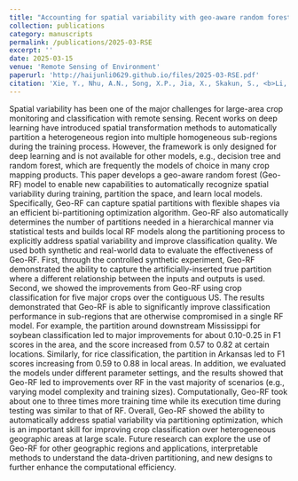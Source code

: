 ```yaml
---
title: "Accounting for spatial variability with geo-aware random forest: A case study for US major crop mapping"
collection: publications
category: manuscripts
permalink: /publications/2025-03-RSE
excerpt: ''
date: 2025-03-15
venue: 'Remote Sensing of Environment'
paperurl: 'http://haijunli0629.github.io/files/2025-03-RSE.pdf'
citation: 'Xie, Y., Nhu, A.N., Song, X.P., Jia, X., Skakun, S., <b>Li, H.</b> and Wang, Z. (2025). Accounting for spatial variability with geo-aware random forest: A case study for US major crop mapping. <i>Remote Sensing of Environment</i>, 319, p.114585.'
---
```


Spatial variability has been one of the major challenges for large-area crop monitoring and classification with remote sensing. Recent works on deep learning have introduced spatial transformation methods to automatically partition a heterogeneous region into multiple homogeneous sub-regions during the training process. However, the framework is only designed for deep learning and is not available for other models, e.g., decision tree and random forest, which are frequently the models of choice in many crop mapping products. This paper develops a geo-aware random forest (Geo-RF) model to enable new capabilities to automatically recognize spatial variability during training, partition the space, and learn local models. Specifically, Geo-RF can capture spatial partitions with flexible shapes via an efficient bi-partitioning optimization algorithm. Geo-RF also automatically determines the number of partitions needed in a hierarchical manner via statistical tests and builds local RF models along the partitioning process to explicitly address spatial variability and improve classification quality. We used both synthetic and real-world data to evaluate the effectiveness of Geo-RF. First, through the controlled synthetic experiment, Geo-RF demonstrated the ability to capture the artificially-inserted true partition where a different relationship between the inputs and outputs is used. Second, we showed the improvements from Geo-RF using crop classification for five major crops over the contiguous US. The results demonstrated that Geo-RF is able to significantly improve classification performance in sub-regions that are otherwise compromised in a single RF model. For example, the partition around downstream Mississippi for soybean classification led to major improvements for about 0.10-0.25 in F1 scores in the area, and the score increased from 0.57 to 0.82 at certain locations. Similarly, for rice classification, the partition in Arkansas led to F1 scores increasing from 0.59 to 0.88 in local areas. In addition, we evaluated the models under different parameter settings, and the results showed that Geo-RF led to improvements over RF in the vast majority of scenarios (e.g., varying model complexity and training sizes). Computationally, Geo-RF took about one to three times more training time while its execution time during testing was similar to that of RF. Overall, Geo-RF showed the ability to automatically address spatial variability via partitioning optimization, which is an important skill for improving crop classification over heterogeneous geographic areas at large scale. Future research can explore the use of Geo-RF for other geographic regions and applications, interpretable methods to understand the data-driven partitioning, and new designs to further enhance the computational efficiency.
